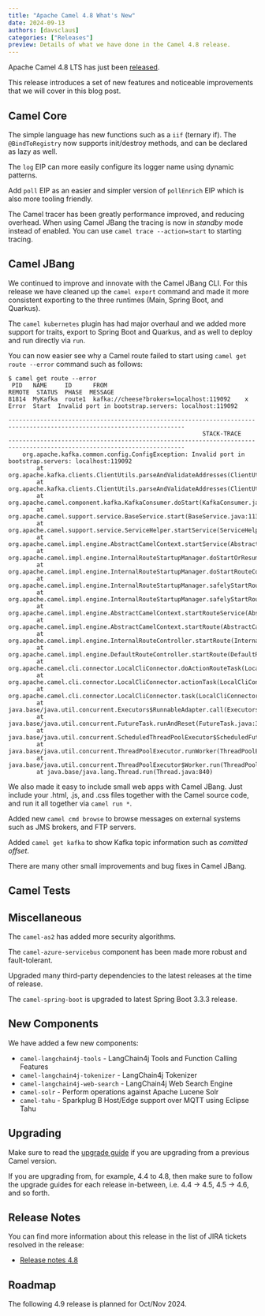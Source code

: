 ```yaml
---
title: "Apache Camel 4.8 What's New"
date: 2024-09-13
authors: [davsclaus]
categories: ["Releases"]
preview: Details of what we have done in the Camel 4.8 release.
---
```


Apache Camel 4.8 LTS has just been [released](/blog/2024/09/RELEASE-4.8.0/).

This release introduces a set of new features and noticeable improvements that we will cover in this blog post.

## Camel Core

The simple language has new functions such as a `iif` (ternary if). 
The `@BindToRegistry` now supports init/destroy methods, and can be declared as lazy as well.

The `log` EIP can more easily configure its logger name using dynamic patterns.

Add `poll` EIP as an easier and simpler version of `pollEnrich` EIP which is also more tooling friendly.

The Camel tracer has been greatly performance improved, and reducing overhead.
When using Camel JBang the tracing is now in _standby_ mode instead of enabled. 
You can use `camel trace --action=start` to starting tracing.

## Camel JBang

We continued to improve and innovate with the Camel JBang CLI. For this release we have cleaned up the `camel export` command
and made it more consistent exporting to the three runtimes (Main, Spring Boot, and Quarkus).

The `camel kubernetes` plugin has had major overhaul and we added more support for traits, export to Spring Boot and Quarkus,
and as well to deploy and run directly via `run`.

You can now easier see why a Camel route failed to start using `camel get route --error` command such as follows:

```console
$ camel get route --error
 PID   NAME     ID      FROM                                     REMOTE  STATUS  PHASE  MESSAGE
81814  MyKafka  route1  kafka://cheese?brokers=localhost:119092    x      Error  Start  Invalid port in bootstrap.servers: localhost:119092

------------------------------------------------------------------------------------------------------------------------
                                                       STACK-TRACE
------------------------------------------------------------------------------------------------------------------------
	org.apache.kafka.common.config.ConfigException: Invalid port in bootstrap.servers: localhost:119092
		at org.apache.kafka.clients.ClientUtils.parseAndValidateAddresses(ClientUtils.java:96)
		at org.apache.kafka.clients.ClientUtils.parseAndValidateAddresses(ClientUtils.java:62)
		at org.apache.camel.component.kafka.KafkaConsumer.doStart(KafkaConsumer.java:165)
		at org.apache.camel.support.service.BaseService.start(BaseService.java:113)
		at org.apache.camel.support.service.ServiceHelper.startService(ServiceHelper.java:126)
		at org.apache.camel.impl.engine.AbstractCamelContext.startService(AbstractCamelContext.java:3170)
		at org.apache.camel.impl.engine.InternalRouteStartupManager.doStartOrResumeRouteConsumers(InternalRouteStartupManager.java:415)
		at org.apache.camel.impl.engine.InternalRouteStartupManager.doStartRouteConsumers(InternalRouteStartupManager.java:331)
		at org.apache.camel.impl.engine.InternalRouteStartupManager.safelyStartRouteServices(InternalRouteStartupManager.java:217)
		at org.apache.camel.impl.engine.InternalRouteStartupManager.safelyStartRouteServices(InternalRouteStartupManager.java:245)
		at org.apache.camel.impl.engine.AbstractCamelContext.startRouteService(AbstractCamelContext.java:3217)
		at org.apache.camel.impl.engine.AbstractCamelContext.startRoute(AbstractCamelContext.java:1114)
		at org.apache.camel.impl.engine.InternalRouteController.startRoute(InternalRouteController.java:126)
		at org.apache.camel.impl.engine.DefaultRouteController.startRoute(DefaultRouteController.java:133)
		at org.apache.camel.cli.connector.LocalCliConnector.doActionRouteTask(LocalCliConnector.java:823)
		at org.apache.camel.cli.connector.LocalCliConnector.actionTask(LocalCliConnector.java:237)
		at org.apache.camel.cli.connector.LocalCliConnector.task(LocalCliConnector.java:220)
		at java.base/java.util.concurrent.Executors$RunnableAdapter.call(Executors.java:539)
		at java.base/java.util.concurrent.FutureTask.runAndReset(FutureTask.java:305)
		at java.base/java.util.concurrent.ScheduledThreadPoolExecutor$ScheduledFutureTask.run(ScheduledThreadPoolExecutor.java:305)
		at java.base/java.util.concurrent.ThreadPoolExecutor.runWorker(ThreadPoolExecutor.java:1136)
		at java.base/java.util.concurrent.ThreadPoolExecutor$Worker.run(ThreadPoolExecutor.java:635)
		at java.base/java.lang.Thread.run(Thread.java:840)
```

We also made it easy to include small web apps with Camel JBang. Just include your .html, .js, and .css files together with the Camel source code,
and run it all together via `camel run *`.

Added new `camel cmd browse` to browse messages on external systems such as JMS brokers, and FTP servers.

Added `camel get kafka` to show Kafka topic information such as _comitted offset_.

There are many other small improvements and bug fixes in Camel JBang.

## Camel Tests

## Miscellaneous

The `camel-as2` has added more security algorithms.

The `camel-azure-servicebus` component has been made more robust and fault-tolerant.

Upgraded many third-party dependencies to the latest releases at the time of release.

The `camel-spring-boot` is upgraded to latest Spring Boot 3.3.3 release.

## New Components

We have added a few new components:  

- `camel-langchain4j-tools` - LangChain4j Tools and Function Calling Features
- `camel-langchain4j-tokenizer` - LangChain4j Tokenizer
- `camel-langchain4j-web-search` - LangChain4j Web Search Engine
- `camel-solr` - Perform operations against Apache Lucene Solr
- `camel-tahu` - Sparkplug B Host/Edge support over MQTT using Eclipse Tahu

## Upgrading

Make sure to read the [upgrade guide](/manual/camel-4x-upgrade-guide-4_8.html) if you are upgrading from a previous Camel version.

If you are upgrading from, for example, 4.4 to 4.8, then make sure to follow the upgrade guides for each release in-between, i.e.
4.4 -> 4.5, 4.5 -> 4.6, and so forth.

## Release Notes

You can find more information about this release in the list of JIRA tickets resolved in the release:

- [Release notes 4.8](/releases/release-4.8.0/)

## Roadmap

The following 4.9 release is planned for Oct/Nov 2024.

